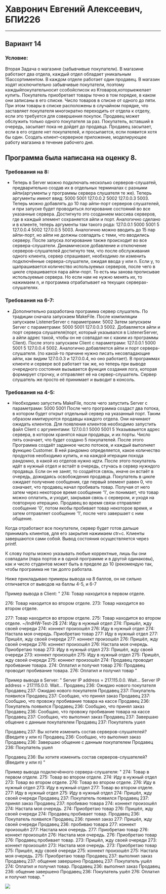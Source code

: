 # Хавронич Евгений Алексеевич, БПИ226
---
## Вариант 14
### Условие:
Вторая Задача о магазине (забывчивые покупатели). В магазине работают два отдела, каждый отдел обладает уникальным 15ассортиментом. В каждом отделе работает один продавец. В магазин ходят исключительно забывчивые покупатели, поэтому каждыйпокупательносит ссобойсписок из Kтоваров,которыежелает купить. Покупатель приобретает товары точно в том порядке, в каком они записаны в его списке. Число товаров в списке от одного до пяти. При этом товары в списке расположены в случайном порядке, что заставляет покупателя многократно переходить от отдела к отделу, если это требуется для совершения покупок. Продавец может обслужить только одного покупателя за раз. Покупатель, вставший в очередь, засыпает пока не дойдет до продавца. Продавец засыпает, если в его отделе нет покупателей, и просыпается, если появится хотя бы один. Создать клиент–серверное приложение, моделирующее работу магазина в течение рабочего дня. 

## Программа была написана на оценку 8.


### Требования на 8:
- Теперь в  Server можно подключать несколько серверов-слушатей, предварительно создав их в отдельных терминалах с разными айпи(аргументы у программы сервера слушателя те же). Теперь аргументы имеют ввид: 5000 5001 127.0.0.2 5002 127.0.0.3 5003. Теперь можно добавлять до 10 пар айпи-порт серверов слушателей, и при запуске будет проводиться логирование состояний во все указанные сервера. Достигнуто это созданием массива серверов, где в каждый элемент сохраняется айпи и порт. Аналогично сделано и в клиенте, теперь аргументы там такого рода: 127.0.0.1 5000 5001 5 127.0.0.4 5002 127.0.0.5 5003. Аналогично можно вводить до 15 пар айпи-порт, но айпи не должны совпадать с теми, что вводились серверу. После запуска логирование также происходит во все сервера-слушатели.
Динамическое добавление и отключение серверов-слушателей достигнуто тем, что после обслуживания одного клиента, сервер спрашивает, необходимо ли изменить подключённые сервера-слушатели, ожидая ввода y или n. Если y, то щапрашивается количество используемых серверов, после чего в цикле спрашивается пара айпи-порт. То есть мы занова прописывае используемые сервера. Но если нам не нужно менять их, то нажимаем n, и программа отрабатывает на текущих серверах-слушателях.

### Требования на 6-7:
- Дополнительно разработана программа сервер слушатель. По традиции сначала запускаем MakeFile. После компиляции запускаем ListenerServer с параметрами: 5002
Затем запускаем Server с параметрами: 5000 5001 127.0.0.3 5002. Добавляется айпи и порт сервера слушателя(порт, который указывался в ListenerServer, а айпи адрес такой, чтобы он не совпадал ни с каким из программы Client).
После этого запускаем Client с параметрами: 127.0.0.1 5000 5001 5 127.0.0.4 5002. Аналогично добавляется айпи и порт сервера-слушателя. (по какой-то причине нужно писать несовпадающие айпи, как видим 127.0.0.3 и 127.0.0.4, но оно работает).
В программах клиенте и сервере всё работает так же, но теперь при выводе очередного состояния вызывается функция создания лога, которая формирует строчку, и отправляет её на сервер-слушатель. Сервер слушатель же просто её принимает и выводит в консоль.

### Требования на 4-5:
- Необходимо запустить MakeFile, после чего запустить Server с параметрами: 5000 5001
После чего программа создаст два потока, в котором будет открыт отдельный сервер на указанный порт. Таким образом имитируются продавцы каждого отдела. Они начинают ожидать клиентов.
Для появления клиентов необходимо запустить файл Client с аргументами: 127.0.0.1 5000 5001 5
Указываыется адрес сервера, в котором хранятся наши продавцы, и их порты. Число пять означает, что будет создано 5 покупателей.
После этого Программа создаёт заданное число потоков, и каждый выполняет функцию Customer. В ней рандомно определяется, какое количество продуктов необходимо купить, и на каждой итерации похода рандомно, в какой из отделов нужно идти. После этого покупатель идёт в нужный отдел и встаёт в очередь, стучась в сервер нужндого продавца. Если он не занят, то создаётся связь, иначе он встаёт в очередь, дожидаясь освобождения продавца.
Покупатель в цикле ожидает получение сообщения, где первый элемент равен 0, что означает, что продавец начал пробивать товар. Получая от него затем через некоторое время сообщение '1', он понимает, что товар можно оплатить, и уходит, закрывая связь с сервером, и уходя на повторную итерацию.
Продавец во время связи отправляет сообщение '0', потом якобы пробивает товар некоторое время, и затем отправляет сообщение '1', после чего завершает с ним общение.

Когда отработают все покупатели, сервер будет готов дальше принимать клиентов, для его закрытия нажимаем ctr+c. Клиенты завершаются сами собой.
Вывод состояния осуществляется через printf.

К слову порты можно указывать любые корректные, лишь бы они совпадали (пара портов и в одной программе и в другой одинаковы), как и число студентов может быть в пределе до 10 (рекомендую так, чтобы программа не так долго работала.

Ниже прикладываю примеры вывода на 8 баллов, он не сильно отличается от выводов на баллы 4-5, и 6-7

Пример вывода в Client:
"
274: Товар находится в первом отделе.

276: Товар находится во втором отделе.
273: Товар находится во втором отделе.

277: Товар находится во втором отделе.
275: Товар находится во втором отделе.
~/IndHW-Test-2$ 274: Иду в нужный отдел
274: Пришёл, жду своей очереди
274: коннект произошёл
276: Иду в нужный отдел
274: Настала моя очередь. Приобретаю товар
277: Иду в нужный отдел
277: Пришёл, жду своей очереди
277: коннект произошёл
276: Пришёл, жду своей очереди
276: коннект произошёл
276: Настала моя очередь. Приобретаю товар
273: Иду в нужный отдел
273: Пришёл, жду своей очереди
273: коннект произошёл
275: Иду в нужный отдел
275: Пришёл, жду своей очереди
275: коннект произошёл
274: Продавец проводит пробивание товара.
274: Оплатил и получил товар
276: Продавец проводит пробивание товара.
276: Оплатил и получил товар
"

Пример вывода в Server:
"
Server IP address = 217.115.0.0. Wait...
Server IP address = 217.115.0.0. Wait...
Продавец 236: Ожидаю нового покупателя
Продавец 237: Ожидаю нового покупателя
Продавец 237: Покупатель появился
Продавец 237: Сообщаю, что принял заказ
Продавец 237: Сообщаю, что провожу пробивание товара на кассе
Продавец 236: Покупатель появился
Продавец 236: Сообщаю, что принял заказ
Продавец 236: Сообщаю, что провожу пробивание товара на кассе
Продавец 237: Сообщаю, что выполнил заказ
Продавец 237: Завершаю общение с данным покупателем
Продавец 237: Покупатель ушел

Продавец 237: Вы хотите изменить состав серверов-слушателей?(Введите y или n)
Продавец 236: Сообщаю, что выполнил заказ
Продавец 236: Завершаю общение с данным покупателем
Продавец 236: Покупатель ушел

Продавец 236: Вы хотите изменить состав серверов-слушателей?(Введите y или n)
"

Пример вывода подключённого сервера-слушателя:
"
274: Товар в первом отделе.
275: Товар во втором отделе.
274: Иду в нужный отдел
273: Товар во втором отделе.
276: Товар во втором отделе.
276: Иду в нужный отдел
273: Иду в нужный отдел
277: Товар во втором отделе.
277: Иду в нужный отдел
275: Иду в нужный отдел
274: Пришёл, жду своей очереди
Продавец 237: Покупатель появился
Продавец 237: принял заказ
Продавец 237: пробиваю товара
274: коннект произошёл
274: Настала моя очередь.
274: Приобретаю товар
276: Пришёл, жду своей очереди
274: Продавец пробивает товар.
Продавец 236: Покупатель появился
Продавец 236: принял заказ
277: Пришёл, жду своей очереди
Продавец 236: пробиваю товара
277: коннект произошёл
277: Настала моя очередь.
277: Приобретаю товар
276: коннект произошёл
276: Настала моя очередь.
276: Приобретаю товар
276: Продавец пробивает товар.
273: Пришёл, жду своей очереди
273: коннект произошёл
273: Настала моя очередь.
273: Приобретаю товар
275: Пришёл, жду своей очереди
275: коннект произошёл
275: Настала моя очередь.
275: Приобретаю товар
Продавец 237: выполнил заказ
Продавец 237: общение завершено
Продавец 237: Покупатель ушёл
274: Оплатил и получил товар.
Продавец 236: выполнил заказ
Продавец 236: общение завершено
Продавец 236: Покупатель ушёл
276: Оплатил и получил товар.
"

![](https://i.pinimg.com/564x/2c/34/a7/2c34a7356f7f07f5f867dfe8af1a4758.jpg)
